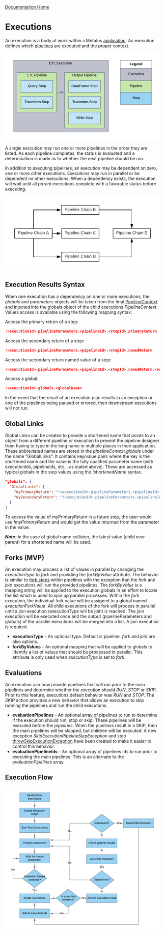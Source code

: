 [Documentation Home](readme.md)

# Executions
An execution is a body of work within a Metalus [application](applications.md). An execution defines which 
[pipelines](pipelines.md) are executed and the proper context.

![Execution Summary](images/Execution_Overview.png)

A single execution may run one or more pipelines in the order they are listed. As each pipeline completes, the status is
evaluated and a determination is made as to whether the next pipeline should be run. 

In addition to executing pipelines, an execution may be dependent on zero, one or more other executions. Executions may
run in parallel or be dependent on other executions. When a dependency exists, the execution will wait until all _parent_ 
executions complete with a favorable status before executing.

![Pipeline Execution Plan Example](images/Execution_Plan_Example.png "Pipeline Execution Dependencies")

## Execution Results Syntax
When one execution has a dependency on one or more executions, the *globals* and *parameters* objects will be taken from 
the final [PipelineContext](pipeline-context.md) and injected into the globals object of the child executions 
_PipelineContext_. Values access is available using the following mapping syntax:

Access the primary return of a step:
```json
!<executionId>.pipelineParameters.<pipelineId>.<stepId>.primaryReturn
```

Access the secondary return of a step:
```json
!<executionId>.pipelineParameters.<pipelineId>.<stepId>.namedReturn
```

Access the secondary return named value of a step:
```json
!<executionId>.pipelineParameters.<pipelineId>.<stepId>.namedReturn.<valueName>
```

Access a global:
```json
!<executionId>.globals.<globalName>
```

In the event that the result of an execution plan results in an exception or one of the pipelines being paused or errored,
then downstream executions will not run.

## Global Links
Global Links can be created to provide a shortened name that points to an object from a different pipeline or execution to
prevent the pipeline designer from having to type in the long name in multiple places in their application.  These abbreviated
names are stored in the _pipelineContext.globals_ under the name "GlobalLinks".  It contains key/value pairs where the key is
the shortened name and the value is the fully qualified parameter name (with executionIds, pipelineIds, etc... as stated above).
These are accessed as typical globals in the step values using the _!shortenedName_ syntax.

```json
"globals": {
  "GlobalLinks": {
    "myPrimaryReturn": "!<executionId>.pipelineParameters.<pipelineId>.<stepId>.primaryReturn",
    "mySecondaryReturn": "!<executionId>.pipelineParameters.<pipelineId>.<stepId>.namedReturn.<valueName>"
  }
}
```
To access the value of myPrimaryReturn in a future step, the user would use _!myPrimaryReturn_ and would get the value returned
from the parameter in the value.
 
_**Note:**_ in the case of global name collision, the latest value (child over parent) for a shortened name will be used.

## Forks (MVP)
An execution may process a list of values in parallel by changing the _executionType_ to _fork_ and providing the _forkByValue_
attribute. The behavior is similar to [fork steps](fork-join.md) within pipelines with the exception that the fork and 
join executions will run the provided pipelines. The _forkByValue_ is a mapping string will be applied to the execution 
globals in an effort to locate the list which is used to spin up parallel processes. Within the _fork_ execution, the 
individual fork value will be assigned to a global named _executionForkValue_. All child executions of the fork will process
in parallel until a join execution (executionType will be join) is reached. The join execution will be executed once and
the output (pipelineParameters and globals) of the parallel executions will be merged into a list. A join execution is
required.

* **executionType** - An optional type. Default is pipeline. _fork_ and _join_ are also options.
* **forkByValues** - An optional mapping that will be applied to globals to identify a list of values that should be processed in parallel.
  This attribute is only used when _executionType_ is set to _fork_.
## Evaluations
An execution can now provide pipelines that will run prior to the main pipelines and determine whether the execution 
should _RUN_, _STOP_ or _SKIP_. Prior to this feature, executions default behavior was _RUN_ and _STOP_. The _SKIP_ 
action provides a new behavior that allows an execution to skip running the pipelines and run the child executions.

* **evaluationPipelines** - An optional array of pipelines to run to determine if the execution should run, stop or skip.
  These pipelines will be executed before the _pipelines_. When the pipelines result in a SKIP,
  then the main pipelines will be skipped, but children will be executed. A new exception
  _SkipExecutionPipelineStepException_ and step [throwSkipExecutionException](../metalus-core/docs/exceptionsteps.md#throw-skip-execution-exception) have been created
  to make it easier to control this behavior.
* **evaluationPipelineIds** - An optional array of pipelines ids to run prior to executing the main pipelines. This is an alternate to the _evaluationPipelines_ array.

## Execution Flow
![Execution Flow](images/Execution_Plan_Flow.png "Execution Flow")

